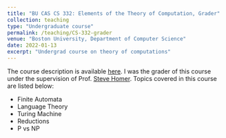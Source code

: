 ```yaml
---
title: "BU CAS CS 332: Elements of the Theory of Computation, Grader"
collection: teaching
type: "Undergraduate course"
permalink: /teaching/CS-332-grader
venue: "Boston University, Department of Computer Science"
date: 2022-01-13
excerpt: "Undergrad course on theory of computations"
---
```


The course description is available [here](https://www.bu.edu/academics/cas/courses/cas-cs-332/). I was the grader of this course under the supervision of 
Prof. [Steve Homer](https://www.cs.bu.edu/faculty/homer/). Topics covered in this course are listed below:

- Finite Automata
- Language Theory 
- Turing Machine
- Reductions
- P vs NP
